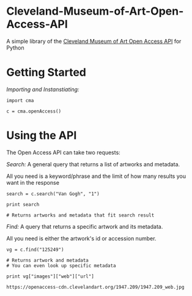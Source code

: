 # Cleveland-Museum-of-Art-Open-Access-API
A simple library of the [Cleveland Museum of Art Open Access API](http://openaccess-api.clevelandart.org/) for Python

# **Getting Started**

_Importing and Instanstiating:_

```
import cma

c = cma.openAccess()

```

# **Using the API**

The Open Access API can take two requests: 

_Search:_ 
A general query that returns a list of artworks and metadata.

All you need is a keyword/phrase and the limit of how many results you want in the response

```
search = c.search("Van Gogh", "1")

print search

# Returns artworks and metadata that fit search result
```

_Find:_
A query that returns a specific artwork and its metadata.

All you need is either the artwork's id or accession number.

```
vg = c.find("125249")

# Returns artwork and metadata
# You can even look up specific metadata

print vg["images"]["web"]["url"]

https://openaccess-cdn.clevelandart.org/1947.209/1947.209_web.jpg
```


